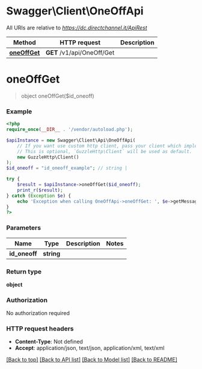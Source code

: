 # Swagger\Client\OneOffApi

All URIs are relative to *https://dc.directchannel.it/ApiRest*

Method | HTTP request | Description
------------- | ------------- | -------------
[**oneOffGet**](OneOffApi.md#oneOffGet) | **GET** /v1/api/OneOff/Get | 


# **oneOffGet**
> object oneOffGet($id_oneoff)



### Example
```php
<?php
require_once(__DIR__ . '/vendor/autoload.php');

$apiInstance = new Swagger\Client\Api\OneOffApi(
    // If you want use custom http client, pass your client which implements `GuzzleHttp\ClientInterface`.
    // This is optional, `GuzzleHttp\Client` will be used as default.
    new GuzzleHttp\Client()
);
$id_oneoff = "id_oneoff_example"; // string | 

try {
    $result = $apiInstance->oneOffGet($id_oneoff);
    print_r($result);
} catch (Exception $e) {
    echo 'Exception when calling OneOffApi->oneOffGet: ', $e->getMessage(), PHP_EOL;
}
?>
```

### Parameters

Name | Type | Description  | Notes
------------- | ------------- | ------------- | -------------
 **id_oneoff** | **string**|  |

### Return type

**object**

### Authorization

No authorization required

### HTTP request headers

 - **Content-Type**: Not defined
 - **Accept**: application/json, text/json, application/xml, text/xml

[[Back to top]](#) [[Back to API list]](../../README.md#documentation-for-api-endpoints) [[Back to Model list]](../../README.md#documentation-for-models) [[Back to README]](../../README.md)

